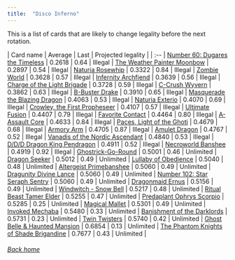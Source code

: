 ```yaml
---
title:  "Disco Inferno"
---
```


This is a list of cards that are likely to change legality before the next rotation.

| Card name | Average | Last | Projected legality |
| :-- |
[Number 60: Dugares the Timeless](https://db.ygoprodeck.com/card/?search=Number%2060:%20Dugares%20the%20Timeless) | 0.2618 | 0.64 | Illegal |
[The Weather Painter Moonbow](https://db.ygoprodeck.com/card/?search=The%20Weather%20Painter%20Moonbow) | 0.2897 | 0.54 | Illegal |
[Naturia Rosewhip](https://db.ygoprodeck.com/card/?search=Naturia%20Rosewhip) | 0.3322 | 0.84 | Illegal |
[Zombie World](https://db.ygoprodeck.com/card/?search=Zombie%20World) | 0.3628 | 0.57 | Illegal |
[Infernity Archfiend](https://db.ygoprodeck.com/card/?search=Infernity%20Archfiend) | 0.3639 | 0.56 | Illegal |
[Charge of the Light Brigade](https://db.ygoprodeck.com/card/?search=Charge%20of%20the%20Light%20Brigade) | 0.3728 | 0.59 | Illegal |
[C-Crush Wyvern](https://db.ygoprodeck.com/card/?search=C-Crush%20Wyvern) | 0.3862 | 0.63 | Illegal |
[B-Buster Drake](https://db.ygoprodeck.com/card/?search=B-Buster%20Drake) | 0.3910 | 0.65 | Illegal |
[Masquerade the Blazing Dragon](https://db.ygoprodeck.com/card/?search=Masquerade%20the%20Blazing%20Dragon) | 0.4063 | 0.53 | Illegal |
[Naturia Exterio](https://db.ygoprodeck.com/card/?search=Naturia%20Exterio) | 0.4070 | 0.69 | Illegal |
[Crowley, the First Propheseer](https://db.ygoprodeck.com/card/?search=Crowley,%20the%20First%20Propheseer) | 0.4107 | 0.57 | Illegal |
[Ultimate Fusion](https://db.ygoprodeck.com/card/?search=Ultimate%20Fusion) | 0.4407 | 0.79 | Illegal |
[Favorite Contact](https://db.ygoprodeck.com/card/?search=Favorite%20Contact) | 0.4464 | 0.80 | Illegal |
[A-Assault Core](https://db.ygoprodeck.com/card/?search=A-Assault%20Core) | 0.4633 | 0.84 | Illegal |
[Paces, Light of the Ghoti](https://db.ygoprodeck.com/card/?search=Paces,%20Light%20of%20the%20Ghoti) | 0.4679 | 0.68 | Illegal |
[Armory Arm](https://db.ygoprodeck.com/card/?search=Armory%20Arm) | 0.4705 | 0.87 | Illegal |
[Amulet Dragon](https://db.ygoprodeck.com/card/?search=Amulet%20Dragon) | 0.4767 | 0.52 | Illegal |
[Vanadis of the Nordic Ascendant](https://db.ygoprodeck.com/card/?search=Vanadis%20of%20the%20Nordic%20Ascendant) | 0.4840 | 0.53 | Illegal |
[D/D/D Dragon King Pendragon](https://db.ygoprodeck.com/card/?search=D/D/D%20Dragon%20King%20Pendragon) | 0.4911 | 0.52 | Illegal |
[Necroworld Banshee](https://db.ygoprodeck.com/card/?search=Necroworld%20Banshee) | 0.4919 | 0.92 | Illegal |
[Ghostrick-Go-Round](https://db.ygoprodeck.com/card/?search=Ghostrick-Go-Round) | 0.5001 | 0.46 | Unlimited |
[Dragon Seeker](https://db.ygoprodeck.com/card/?search=Dragon%20Seeker) | 0.5012 | 0.49 | Unlimited |
[Lullaby of Obedience](https://db.ygoprodeck.com/card/?search=Lullaby%20of%20Obedience) | 0.5040 | 0.48 | Unlimited |
[Altergeist Primebanshee](https://db.ygoprodeck.com/card/?search=Altergeist%20Primebanshee) | 0.5060 | 0.49 | Unlimited |
[Dragunity Divine Lance](https://db.ygoprodeck.com/card/?search=Dragunity%20Divine%20Lance) | 0.5060 | 0.49 | Unlimited |
[Number 102: Star Seraph Sentry](https://db.ygoprodeck.com/card/?search=Number%20102:%20Star%20Seraph%20Sentry) | 0.5060 | 0.49 | Unlimited |
[Dragonmaid Ernus](https://db.ygoprodeck.com/card/?search=Dragonmaid%20Ernus) | 0.5156 | 0.49 | Unlimited |
[Windwitch - Snow Bell](https://db.ygoprodeck.com/card/?search=Windwitch%20-%20Snow%20Bell) | 0.5217 | 0.48 | Unlimited |
[Ritual Beast Tamer Elder](https://db.ygoprodeck.com/card/?search=Ritual%20Beast%20Tamer%20Elder) | 0.5255 | 0.47 | Unlimited |
[Predaplant Ophrys Scorpio](https://db.ygoprodeck.com/card/?search=Predaplant%20Ophrys%20Scorpio) | 0.5285 | 0.25 | Unlimited |
[Magical Mallet](https://db.ygoprodeck.com/card/?search=Magical%20Mallet) | 0.5301 | 0.49 | Unlimited |
[Invoked Mechaba](https://db.ygoprodeck.com/card/?search=Invoked%20Mechaba) | 0.5480 | 0.33 | Unlimited |
[Banishment of the Darklords](https://db.ygoprodeck.com/card/?search=Banishment%20of%20the%20Darklords) | 0.5731 | 0.23 | Unlimited |
[Twin Twisters](https://db.ygoprodeck.com/card/?search=Twin%20Twisters) | 0.5740 | 0.42 | Unlimited |
[Ghost Belle & Haunted Mansion](https://db.ygoprodeck.com/card/?search=Ghost%20Belle%20%26%20Haunted%20Mansion) | 0.6854 | 0.13 | Unlimited |
[The Phantom Knights of Shade Brigandine](https://db.ygoprodeck.com/card/?search=The%20Phantom%20Knights%20of%20Shade%20Brigandine) | 0.7677 | 0.43 | Unlimited |

###### [Back home](index)